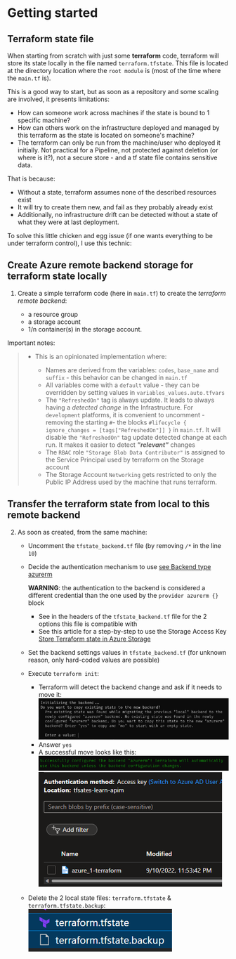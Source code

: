 # Getting started

## Terraform state file

When starting from scratch with just some **terraform** code, terraform will store its state locally in the file named `terraform.tfstate`. This file is located at the directory location where the `root module` is (most of the time where the `main.tf` is).

This is a good way to start, but as soon as a repository and some scaling are involved, it presents limitations:

- How can someone work across machines if the state is bound to 1 specific machine?
- How can others work on the infrastructure deployed and managed by this terraform as the state is located on someone's machine?
- The terraform can only be run from the machine/user who deployed it initially. Not practical for a Pipeline, not protected against deletion (or where is it?), not a secure store - and a tf state file contains sensitive data.

That is because:

- Without a state, terraform assumes none of the described resources exist
- It will try to create them new, and fail as they probably already exist
- Additionally, no infrastructure drift can be detected without a state of what they were at last deployment.

To solve this little chicken and egg issue (if one wants everything to be under terraform control), I use this technic:

## Create Azure remote backend storage for terraform state locally

1. Create a simple terraform code (here in `main.tf`) to create the _terraform remote backend_:
  
    - a resource group
    - a storage account
    - 1/n container(s) in the storage account.

Important notes:

> - This is an opinionated implementation where:
>
>   - Names are derived from the variables: `codes`, `base_name` and `suffix` - this behavior can be changed in `main.tf`
>   - All variables come with a `default` value - they can be overridden by setting values in `variables_values.auto.tfvars`
>   - The `"RefreshedOn"` tag is always update. It leads to always having a _detected change_ in the Infrastructure. For `development` platforms, it is convenient to uncomment -removing the starting `#`- the blocks `#lifecycle { ignore_changes = [tags["RefreshedOn"]] }` in `main.tf`. It will disable the `"RefreshedOn"` tag update detected change at each run. It makes it easier to detect _**"relevant"**_ changes
>   - The `RBAC` role `"Storage Blob Data Contributor"` is assigned to the Service Principal used by terraform on the Storage account
>   - The Storage Account `Networking` gets restricted to only the Public IP Address used by the machine that runs terraform.

## Transfer the terraform state from local to this remote backend

2. As soon as created, from the same machine:

    - Uncomment the `tfstate_backend.tf` file (by removing `/*` in the line `10`)
    - Decide the authentication mechanism to use [see Backend type azurerm](https://www.terraform.io/language/settings/backends/azurerm)

      **WARNING**: the authentication to the backend is considered a different credential than the one used by the `provider azurerm {}` block
      - See in the headers of the `tfstate_backend.tf` file for the 2 options this file is compatible with
      - See this article for a step-by-step to use the Storage Access Key [Store Terraform state in Azure Storage](https://docs.microsoft.com/en-us/azure/developer/terraform/store-state-in-azure-storage)

    - Set the backend settings values in `tfstate_backend.tf` (for unknown reason, only hard-coded values are possible)

    - Execute `terraform init`:
      - Terraform will detect the backend change and ask if it needs to move it:
      ![move backend](./2022-09-10_235052.png)
      - Answer `yes`
      - A successful move looks like this:
      ![success](./2022-09-10_235403.png)
      ![state in container](./2022-09-10_235620.png)

    - Delete the 2 local state files: `terraform.tfstate` & `terraform.tfstate.backup`:
        ![delete local terraform state files](./2022-10-03_110923.png)

